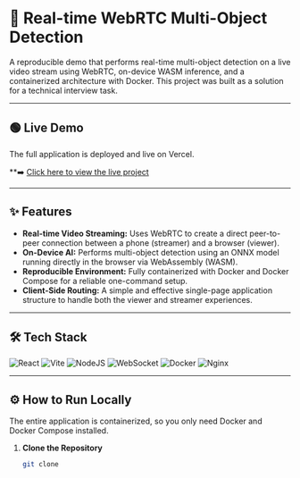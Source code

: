 # 🚀 Real-time WebRTC Multi-Object Detection

A reproducible demo that performs real-time multi-object detection on a live video stream using WebRTC, on-device WASM inference, and a containerized architecture with Docker. This project was built as a solution for a technical interview task.

---

## 🟢 Live Demo

The full application is deployed and live on Vercel.

**➡️ [Click here to view the live project](https://webrtc-interview-task-vedang.vercel.app/)

---

## ✨ Features

* **Real-time Video Streaming:** Uses WebRTC to create a direct peer-to-peer connection between a phone (streamer) and a browser (viewer).
* **On-Device AI:** Performs multi-object detection using an ONNX model running directly in the browser via WebAssembly (WASM).
* **Reproducible Environment:** Fully containerized with Docker and Docker Compose for a reliable one-command setup.
* **Client-Side Routing:** A simple and effective single-page application structure to handle both the viewer and streamer experiences.

---

## 🛠️ Tech Stack

![React](https://img.shields.io/badge/react-%2320232a.svg?style=for-the-badge&logo=react&logoColor=%2361DAFB)
![Vite](https://img.shields.io/badge/vite-%23646CFF.svg?style=for-the-badge&logo=vite&logoColor=white)
![NodeJS](https://img.shields.io/badge/node.js-6DA55F?style=for-the-badge&logo=node.js&logoColor=white)
![WebSocket](https://img.shields.io/badge/WebSocket-010101?style=for-the-badge&logo=websocket&logoColor=white)
![Docker](https://img.shields.io/badge/docker-%230db7ed.svg?style=for-the-badge&logo=docker&logoColor=white)
![Nginx](https://img.shields.io/badge/nginx-%23009639.svg?style=for-the-badge&logo=nginx&logoColor=white)

---

## ⚙️ How to Run Locally

The entire application is containerized, so you only need Docker and Docker Compose installed.

1.  **Clone the Repository**
    ```bash
    git clone
